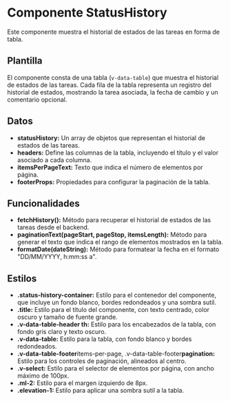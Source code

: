 # Componente StatusHistory

Este componente muestra el historial de estados de las tareas en forma de tabla.

## Plantilla

El componente consta de una tabla (`v-data-table`) que muestra el historial de estados de las tareas. Cada fila de la tabla representa un registro del historial de estados, mostrando la tarea asociada, la fecha de cambio y un comentario opcional.

## Datos

- **statusHistory:** Un array de objetos que representan el historial de estados de las tareas.
- **headers:** Define las columnas de la tabla, incluyendo el título y el valor asociado a cada columna.
- **itemsPerPageText:** Texto que indica el número de elementos por página.
- **footerProps:** Propiedades para configurar la paginación de la tabla.

## Funcionalidades

- **fetchHistory():** Método para recuperar el historial de estados de las tareas desde el backend.
- **paginationText(pageStart, pageStop, itemsLength):** Método para generar el texto que indica el rango de elementos mostrados en la tabla.
- **formatDate(dateString):** Método para formatear la fecha en el formato "DD/MM/YYYY, h:mm:ss a".

## Estilos

- **.status-history-container:** Estilo para el contenedor del componente, que incluye un fondo blanco, bordes redondeados y una sombra sutil.
- **.title:** Estilo para el título del componente, con texto centrado, color oscuro y tamaño de fuente grande.
- **.v-data-table-header th:** Estilo para los encabezados de la tabla, con fondo gris claro y texto oscuro.
- **.v-data-table:** Estilo para la tabla, con fondo blanco y bordes redondeados.
- **.v-data-table-footer**items-per-page, .v-data-table-footer**pagination:** Estilo para los controles de paginación, alineados al centro.
- **.v-select:** Estilo para el selector de elementos por página, con ancho máximo de 100px.
- **.ml-2:** Estilo para el margen izquierdo de 8px.
- **.elevation-1:** Estilo para aplicar una sombra sutil a la tabla.
